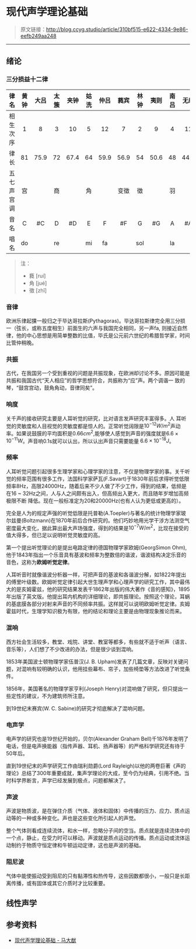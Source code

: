 # 现代声学理论基础

[annotation]: <id> (310bf515-e622-4334-9e86-eefb249aa248)
[annotation]: <status> (public)
[annotation]: <create_time> (2019-05-27 16:40:34)
[annotation]: <category> (读书笔记)
[annotation]: <comments> (false)

> 原文链接：<http://blog.ccyg.studio/article/310bf515-e622-4334-9e86-eefb249aa248>

---

## 绪论

### 三分损益十二律

| 律名 | 黄钟 | 大吕 | 太簇 | 夹钟 | 姑洗 | 仲吕 | 蕤宾 | 林钟 | 夷则 | 南吕 | 无射 | 应钟 | 清黄 |
|:-:|:-:|:-:|:-:|:-:|:-:|:-:|:-:|:-:|:-:|:-:|:-:|:-:|:-:|
| 相生次序 | 1 | 8 | 3 | 10 | 5 | 12 | 7 | 2 | 9 | 4 | 11 | 6 | (13) |
| 律长 | 81 | 75.9 | 72 | 67.4 | 64 | 59.9 | 56.9 | 54 | 50.6 | 48 | 44.9 | 42.7 | | 
| 五七声宫调 | 宫 | | 商 | | 角 | | 变徵 | 徵 | | 羽 | | 变羽 | 清宫 |
| 音名 | C | #C | D | #D | E | F | #F | G | #G | A | #A | B | C' | 
| 唱名 | do | | re | | mi | fa | | sol | | la | | si | do' |

> 注：
> - 蕤 [ruí]
> - 角 [jué]
> - 徵 [zhǐ]

### 音律

欧洲乐律起猓一般归之于毕达哥拉斯(Pythagoras)。毕达哥拉斯律完全用三分损一（弦长，或称五度相生）前面生的六声与我国完全相同，另一声fa, 则接近自然律，他的中心思想是用简单整数的比值，毕氏是公元前六世纪的希腊哲学家，时间比管仲稍晚。

### 共振

古代，在我国另一个受到重视的问题是共振现象，在欧洲却讨论不多。原因可能是共振和我国古代“天人相应”的哲学思想符合，共振称为“应”声。两个调谐一 致的琴，“鼓宫宫动，鼓角角动，音律同矣”。

### 响度

关千声的接收研究主要是人耳听觉的研究，比对语言发声研究丰富得多。人 耳听觉的灵敏度和人目视觉的灵敏度都是惊人的。正常听觉阔限是$10^{-12}W/m^2$声动率。如果说鼓膜的平均面积是$0.66cm^2$,能够使人感觉到声音的强度就是$6.6 \times 10^{-11}W$。声音响0.1s就可以认出，所以认出声音只需要能量 $6.6 \times 10^{-18}J$。

### 频率

人耳听觉问题引起很多生理学家和心理学家的注意，不仅是物理学家的事。关千听觉的频率范围有很多工作，法国科学家萨瓦(F.Savart)于1830年前后求得听觉低限频率8Hz，高限24000Hz，随着后来不少人做了不少工作，得到的结果，低频是在16 ~ 32Hz之间，人与人之间颇有出入，但高频出入更大，而且随年岁增加高频极限不断 降低。现在一般标准定为20和20000Hz(也有人认为更低或更高的）。

完全是人为的规定声强的听觉低限是托普勒(A.Toepler)与著名的统计物理学家玻尔兹曼(Boltzmann)在1870年前后合作研究的。他们巧妙地用光学干涉方法测空气密度最大变化，据此算出最大声场强度，得到的结果是$10^{-7}W/m^2$，比现在接受的值大得多，但已足以说明听觉灵敏度的高。

第一个提出听觉理论的是提出电路定律的德国物理学家欧姆(GeorgSimon Ohm), 他于1843年指出一个乐音具有基波和频率为整数倍的谐波，谐波结构决定乐音的音色，这称为**欧姆听觉定律**。

人耳听音时就像谐波分析器一祥，可把声音的基波和各谐波分解，如1822年提出的傅里叶级数。欧姆听觉定律引起大世生理声学和心理声学的研究工作，其中最伟大的是亥姆霍兹，他的研究结果发表千1862年出版的伟大著作《音的感知》，1895年出版了英文版。他提出耳内机构的详细理论，即共振理论。按照这个理论，耳蜗的基底膜各部分对射来声音的不同频率共振。这样就可以说明欧姆听觉定律。亥姆霍兹时代，生理学知识极为有限，他的结论和理论主要是由物理现象推论而来。

### 混响

西方社会生活较多，教堂、戏院、讲堂、教室等都多，有些就不适于听声（语言、音乐等），人们想了不少改进的办法，但是很少谈到混响。

1853年美国波士顿物理学家伍普汉(J. B. Upham)发表了几篇文章，反映对关键问题，对混响有较明确的认识，他用挂些幕布、帘子，加些椅垫等方法改进了听觉条件。

1856年，美国著名的物理学家亨利(Joseph Henry)对混响做了研究，但只提出一些定性的建议，不为建筑师所注意。

到19世纪末赛宾(W. C. Sabine)的研究才彻底解决了混响问题。

### 电声学

电声学的研究也是19世纪开始的，贝尔(Alexander Graham Bell)千1876年发明了电话，但是电声换能器（指传声器、耳机、扬声器等）的严格科学研究还有待于50年后。

直到19世纪末的声学研究工作由瑞利勋爵(Lord Rayleigh)以他的两卷巨著《声的理论》总结了300年重要成就，集声学理论的大成，至今仍为经典，引用不绝。当时科学界断言，声学已经发展到极点，问题都解决了。

### 声波

声波是物质波，是在弹住介质（气体、液体和固体）中传播的压力、应力、质点运动等的一种或多种变化。声也是这些变化所引起人的声觉。

整个气体则看成连续流体，和水一样，忽略分子间的空当。质点就是连续流体中的一个点，静止，在受力时可以移动。声波就是质点运动的传播。质点运动或流体运动制约于物质守恒定律和牛顿运动定律，这也是声波的基础。

### 阻尼波

气体中能使振动受到阻尼的只有黏滞性和热传导，这些因数都很小，一般只是长距离传播，或有固体或其它介质时才比较重要。

## 线性声学

## 参考资料

- [现代声学理论基础 - 马大猷](https://book.douban.com/subject/1240198/)